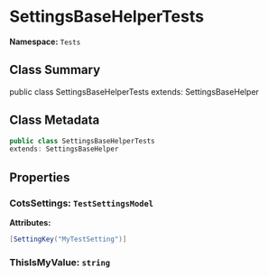 # SettingsBaseHelperTests

**Namespace:** `Tests`

## Class Summary

public class SettingsBaseHelperTests
extends: SettingsBaseHelper

## Class Metadata

```typescript
public class SettingsBaseHelperTests
extends: SettingsBaseHelper
```

## Properties

### CotsSettings: `TestSettingsModel`

**Attributes:**
```csharp
[SettingKey("MyTestSetting")]
```

### ThisIsMyValue: `string`
